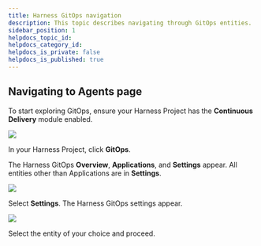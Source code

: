 ```yaml
---
title: Harness GitOps navigation
description: This topic describes navigating through GitOps entities.
sidebar_position: 1
helpdocs_topic_id: 
helpdocs_category_id: 
helpdocs_is_private: false
helpdocs_is_published: true
---
```


## Navigating to Agents page

To start exploring GitOps, ensure your Harness Project has the **Continuous Delivery** module enabled.

![](./static/install-a-harness-git-ops-agent-86.png)

In your Harness Project, click **GitOps**.

The Harness GitOps **Overview**, **Applications**, and **Settings** appear. All entities other than Applications are in **Settings**.

![](./static/install-a-harness-git-ops-agent-87.png)

Select **Settings**. The Harness GitOps settings appear.

![](./static/install-a-harness-git-ops-agent-88.png)

Select the entity of your choice and proceed.
